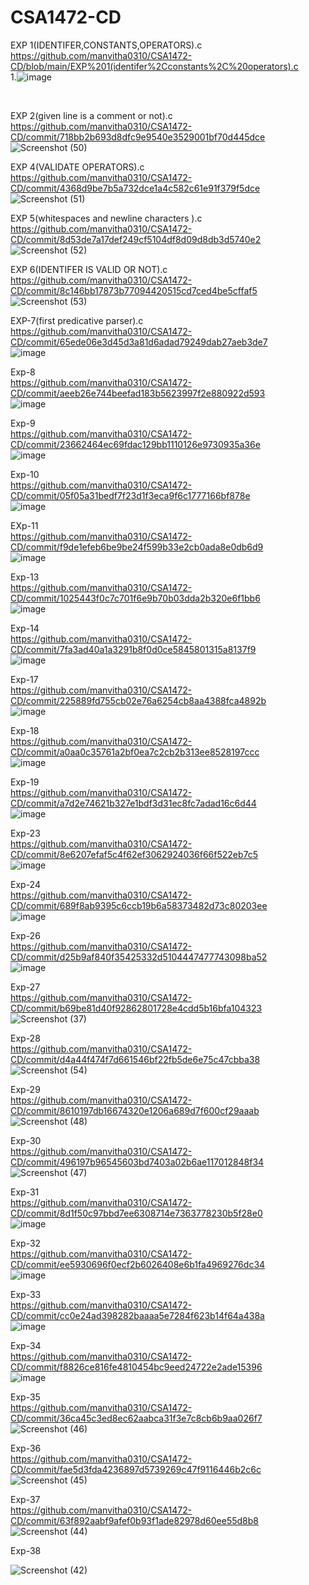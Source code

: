 # CSA1472-CD
EXP 1(IDENTIFER,CONSTANTS,OPERATORS).c<br>
https://github.com/manvitha0310/CSA1472-CD/blob/main/EXP%201(identifer%2Cconstants%2C%20operators).c<br>
1.![image](https://user-images.githubusercontent.com/113499774/216784727-db284353-8639-4a88-a852-58d7f8ef26f8.png)

<br>

EXP 2(given line is a comment or not).c<br>
https://github.com/manvitha0310/CSA1472-CD/commit/718bb2b693d8dfc9e9540e3529001bf70d445dce<br>
![Screenshot (50)](https://user-images.githubusercontent.com/113499774/216830895-2fbd3dc2-923f-424f-9516-e6fcb8122abd.png)
<br>

EXP 4(VALIDATE OPERATORS).c<br>
https://github.com/manvitha0310/CSA1472-CD/commit/4368d9be7b5a732dce1a4c582c61e91f379f5dce<br>
![Screenshot (51)](https://user-images.githubusercontent.com/113499774/216831092-01b85301-b81d-402f-b7e7-960745147fda.png)
<br>

EXP 5(whitespaces and newline characters ).c<br>
https://github.com/manvitha0310/CSA1472-CD/commit/8d53de7a17def249cf5104df8d09d8db3d5740e2<br>
![Screenshot (52)](https://user-images.githubusercontent.com/113499774/216831293-0fe0981f-5369-4211-b51c-a3a15ed178c4.png)
<br>

EXP 6(IDENTIFER IS VALID OR NOT).c<br>
https://github.com/manvitha0310/CSA1472-CD/commit/8c146bb17873b77094420515cd7ced4be5cffaf5<br>
![Screenshot (53)](https://user-images.githubusercontent.com/113499774/216831427-b7528824-278a-4db8-a874-02e2c355f169.png)
<br>

EXP-7(first predicative parser).c<br>
https://github.com/manvitha0310/CSA1472-CD/commit/65ede06e3d45d3a81d6adad79249dab27aeb3de7<br>
![image](https://user-images.githubusercontent.com/113499774/216833490-597823af-8d88-46ef-a0d7-369c4cc04db5.png)
<br>

Exp-8 <br>
https://github.com/manvitha0310/CSA1472-CD/commit/aeeb26e744beefad183b5623997f2e880922d593<br>
![image](https://user-images.githubusercontent.com/113499774/216832519-4513cc5a-5bea-4a03-a338-c5760b40c91f.png)
<br>

Exp-9 <br>
https://github.com/manvitha0310/CSA1472-CD/commit/23662464ec69fdac129bb1110126e9730935a36e<br>
![image](https://user-images.githubusercontent.com/113499774/216832610-2b91f509-f236-4999-a37b-096ffe9d5849.png)
<br>

Exp-10 <br>
https://github.com/manvitha0310/CSA1472-CD/commit/05f05a31bedf7f23d1f3eca9f6c1777166bf878e<br>
![image](https://user-images.githubusercontent.com/113499774/216832610-2b91f509-f236-4999-a37b-096ffe9d5849.png)
<br>

EXp-11 <br>
https://github.com/manvitha0310/CSA1472-CD/commit/f9de1efeb6be9be24f599b33e2cb0ada8e0db6d9<br>
![image](https://user-images.githubusercontent.com/113499774/216833515-0edef53b-a49d-4af8-9dc8-e2ab07081c52.png)
<br>

Exp-13 <br>
https://github.com/manvitha0310/CSA1472-CD/commit/1025443f0c7c701f6e9b70b03dda2b320e6f1bb6<br>
![image](https://user-images.githubusercontent.com/113499774/216787149-9847a6f6-4450-4ef6-9cd0-75d2d7421df9.png)
<br>

Exp-14 <br>
https://github.com/manvitha0310/CSA1472-CD/commit/7fa3ad40a1a3291b8f0d0ce5845801315a8137f9<br>
![image](https://user-images.githubusercontent.com/113499774/216787165-1df776e3-76b5-49e1-9e47-a3bdc3e9f901.png)
<br>

Exp-17 <br>
https://github.com/manvitha0310/CSA1472-CD/commit/225889fd755cb02e76a6254cb8aa4388fca4892b<br>
![image](https://user-images.githubusercontent.com/113499774/216833398-662d13cd-2788-4953-b310-8461afdde8af.png)
<br>

Exp-18 <br>
https://github.com/manvitha0310/CSA1472-CD/commit/a0aa0c35761a2bf0ea7c2cb2b313ee8528197ccc<br>
![image](https://user-images.githubusercontent.com/113499774/216833551-a07b0799-a3cb-4d32-9014-7b9adb1723fc.png)
<br>

Exp-19 <br>
https://github.com/manvitha0310/CSA1472-CD/commit/a7d2e74621b327e1bdf3d31ec8fc7adad16c6d44<br>
![image](https://user-images.githubusercontent.com/113499774/216833571-4c5e02a2-ef2c-4a93-a9b5-19c5f3204a24.png)
<br>

Exp-23  <br>
https://github.com/manvitha0310/CSA1472-CD/commit/8e6207efaf5c4f62ef3062924036f66f522eb7c5<br>
![image](https://user-images.githubusercontent.com/113499774/216833723-e0c6fcd4-468c-4e18-b487-dea22c5ab2ee.png)
<br>

Exp-24 <br>
https://github.com/manvitha0310/CSA1472-CD/commit/689f8ab9395c6ccb19b6a58373482d73c80203ee<br>
![image](https://user-images.githubusercontent.com/113499774/216833766-91509042-186b-4343-b0d7-991aecf1dd29.png)
<br>

Exp-26 <br>
https://github.com/manvitha0310/CSA1472-CD/commit/d25b9af840f35425332d5104447477743098ba52<br>
![image](https://user-images.githubusercontent.com/113499774/216833847-3d68ba04-bae8-464b-86cd-9e7bbc363b66.png)

Exp-27 <br>
https://github.com/manvitha0310/CSA1472-CD/commit/b69be81d40f92862801728e4cdd5b16bfa104323<br>
![Screenshot (37)](https://user-images.githubusercontent.com/113499774/216833934-e0d84078-46d9-4cad-8d9f-9f42110ae1b5.png)
<br>

Exp-28 <br>
https://github.com/manvitha0310/CSA1472-CD/commit/d4a44f474f7d661546bf22fb5de6e75c47cbba38<br>
![Screenshot (54)](https://user-images.githubusercontent.com/113499774/216834061-620df2aa-dae4-4f09-9b1f-87b9394fc332.png)
<br>

Exp-29 <br>
https://github.com/manvitha0310/CSA1472-CD/commit/8610197db16674320e1206a689d7f600cf29aaab<br>
![Screenshot (48)](https://user-images.githubusercontent.com/113499774/216834192-27b02cda-2194-41f8-acec-38d6dfd6901c.png)
<br>

Exp-30 <br>
https://github.com/manvitha0310/CSA1472-CD/commit/496197b96545603bd7403a02b6ae117012848f34<br>
![Screenshot (47)](https://user-images.githubusercontent.com/113499774/216834278-a69c8f73-0d93-4387-9b4a-fb5d1ebba4b5.png)
<br>

Exp-31 <br>
https://github.com/manvitha0310/CSA1472-CD/commit/8d1f50c97bbd7ee6308714e7363778230b5f28e0<br>
![image](https://user-images.githubusercontent.com/113499774/216835135-0387ee7b-6a94-46b4-928f-bf9550775f5b.png)
<br>

Exp-32 <br>
https://github.com/manvitha0310/CSA1472-CD/commit/ee5930696f0ecf2b6026408e6b1fa4969276dc34<br>
![image](https://user-images.githubusercontent.com/113499774/216835361-57476cc4-8544-4515-bbe5-e8f05de3bedd.png)
<br>

Exp-33 <br>
https://github.com/manvitha0310/CSA1472-CD/commit/cc0e24ad398282baaaa5e7284f623b14f64a438a<br>
![image](https://user-images.githubusercontent.com/113499774/216835388-12f0d99b-40b6-42eb-a452-85423453dcce.png)
<br>

Exp-34 <br>
https://github.com/manvitha0310/CSA1472-CD/commit/f8826ce816fe4810454bc9eed24722e2ade15396<br>
![image](https://user-images.githubusercontent.com/113499774/216835551-94f7b1c4-665a-456f-bb5d-e4bd6d8e0d75.png)
<br>

Exp-35 <br>
https://github.com/manvitha0310/CSA1472-CD/commit/36ca45c3ed8ec62aabca31f3e7c8cb6b9aa026f7<br>
![Screenshot (46)](https://user-images.githubusercontent.com/113499774/216835691-617f20cb-7dc3-466d-bd02-2ea14811566d.png)
<br>

Exp-36 <br>
https://github.com/manvitha0310/CSA1472-CD/commit/fae5d3fda4236897d5739269c47f9116446b2c6c<br>
![Screenshot (45)](https://user-images.githubusercontent.com/113499774/216835771-5911865e-970a-4a0e-96f6-4b3a9c2531d2.png)
<br>

Exp-37 <br>
https://github.com/manvitha0310/CSA1472-CD/commit/63f892aabf9afef0b93f1ade82978d60ee55d8b8<br>
![Screenshot (44)](https://user-images.githubusercontent.com/113499774/216835850-c9a0841f-856a-43bb-8730-e2a20e22863b.png)
<br>

Exp-38 <br>

![Screenshot (42)](https://user-images.githubusercontent.com/113499774/216835905-f3ae84ba-d619-4f73-b43e-ef90c098f834.png)
<br>
